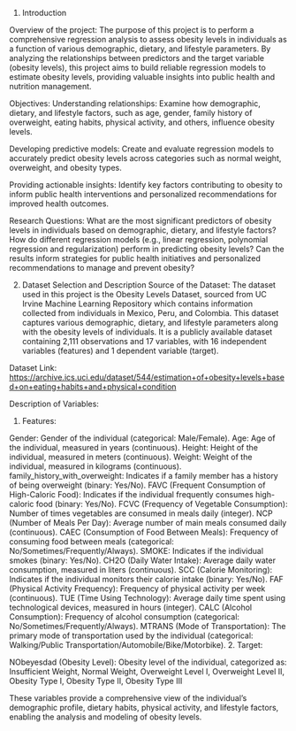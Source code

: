 1. Introduction
   
Overview of the project:
The purpose of this project is to perform a comprehensive regression analysis to assess obesity levels in individuals as a function of various demographic, dietary, and lifestyle parameters. By analyzing the relationships between predictors and the target variable (obesity levels), this project aims to build reliable regression models to estimate obesity levels, providing valuable insights into public health and nutrition management.

Objectives:
Understanding relationships: Examine how demographic, dietary, and lifestyle factors, such as age, gender, family history of overweight, eating habits, physical activity, and others, influence obesity levels.

Developing predictive models: Create and evaluate regression models to accurately predict obesity levels across categories such as normal weight, overweight, and obesity types.

Providing actionable insights: Identify key factors contributing to obesity to inform public health interventions and personalized recommendations for improved health outcomes.

Research Questions:
What are the most significant predictors of obesity levels in individuals based on demographic, dietary, and lifestyle factors?
How do different regression models (e.g., linear regression, polynomial regression and regularization) perform in predicting obesity levels?
Can the results inform strategies for public health initiatives and personalized recommendations to manage and prevent obesity?

2. Dataset Selection and Description
Source of the Dataset:
The dataset used in this project is the Obesity Levels Dataset, sourced from UC Irvine Machine Learning Repository which contains information collected from individuals in Mexico, Peru, and Colombia. This dataset captures various demographic, dietary, and lifestyle parameters along with the obesity levels of individuals. It is a publicly available dataset containing 2,111 observations and 17 variables, with 16 independent variables (features) and 1 dependent variable (target).

Dataset Link: https://archive.ics.uci.edu/dataset/544/estimation+of+obesity+levels+based+on+eating+habits+and+physical+condition

Description of Variables:
1. Features:

Gender: Gender of the individual (categorical: Male/Female).
Age: Age of the individual, measured in years (continuous).
Height: Height of the individual, measured in meters (continuous).
Weight: Weight of the individual, measured in kilograms (continuous).
family_history_with_overweight: Indicates if a family member has a history of being overweight (binary: Yes/No).
FAVC (Frequent Consumption of High-Caloric Food): Indicates if the individual frequently consumes high-caloric food (binary: Yes/No).
FCVC (Frequency of Vegetable Consumption): Number of times vegetables are consumed in meals daily (integer).
NCP (Number of Meals Per Day): Average number of main meals consumed daily (continuous).
CAEC (Consumption of Food Between Meals): Frequency of consuming food between meals (categorical: No/Sometimes/Frequently/Always).
SMOKE: Indicates if the individual smokes (binary: Yes/No).
CH2O (Daily Water Intake): Average daily water consumption, measured in liters (continuous).
SCC (Calorie Monitoring): Indicates if the individual monitors their calorie intake (binary: Yes/No).
FAF (Physical Activity Frequency): Frequency of physical activity per week (continuous).
TUE (Time Using Technology): Average daily time spent using technological devices, measured in hours (integer).
CALC (Alcohol Consumption): Frequency of alcohol consumption (categorical: No/Sometimes/Frequently/Always).
MTRANS (Mode of Transportation): The primary mode of transportation used by the individual (categorical: Walking/Public Transportation/Automobile/Bike/Motorbike).
2. Target:

NObeyesdad (Obesity Level): Obesity level of the individual, categorized as: Insufficient Weight, Normal Weight, Overweight Level I, Overweight Level II, Obesity Type I, Obesity Type II, Obesity Type III

These variables provide a comprehensive view of the individual’s demographic profile, dietary habits, physical activity, and lifestyle factors, enabling the analysis and modeling of obesity levels.
